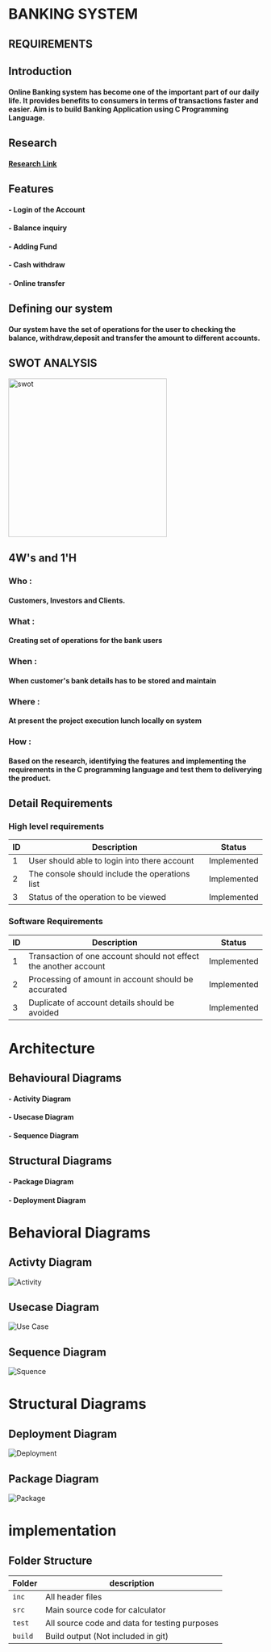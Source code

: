# BANKING SYSTEM
## REQUIREMENTS

## Introduction
#### Online Banking system has become one of the important part of our daily life. It provides benefits to consumers in terms of transactions faster and easier. Aim is to build Banking Application using C Programming Language.
## Research
#### [Research Link](https://en.m.wikipedia.org/wiki/Online_banking)
## Features
####  - Login of the Account
####  - Balance inquiry
####  - Adding Fund
####  - Cash withdraw
####  - Online transfer

## Defining our system
####  Our system have the set of operations for the user to checking the balance, withdraw,deposit and transfer the amount to different accounts.
## SWOT ANALYSIS
<img width="314" alt="swot" src="https://user-images.githubusercontent.com/57440397/142719406-621cc975-4853-437e-b433-90d939b054f0.png">

## 4W's and 1'H
### Who : 
#### Customers, Investors and Clients.
### What :
#### Creating set of operations for the bank users
### When :
#### When customer's bank details has to be stored and maintain
### Where :
#### At present the project execution lunch locally on system
### How :
#### Based on the research, identifying the features and implementing the requirements in the C programming language and test them to deliverying the product.
## Detail Requirements
### High level requirements
| ID | Description | Status |
|----|-------------|--------|
| 1 | User should able to login into there account | Implemented |
| 2 | The console should include the operations list | Implemented |
| 3 | Status of the operation to be viewed  | Implemented |
### Software Requirements
| ID | Description | Status |
|----|-------------|--------|
| 1 | Transaction of one account should not effect the another account| Implemented |
| 2 | Processing of amount in account should be accurated | Implemented |
| 3 | Duplicate of account details should be avoided | Implemented |
# Architecture
## Behavioural Diagrams
#### - Activity Diagram
#### - Usecase Diagram
#### - Sequence Diagram
## Structural Diagrams
#### - Package Diagram
#### - Deployment Diagram
# Behavioral Diagrams
## Activty Diagram
![Activity](https://user-images.githubusercontent.com/57440397/142664517-573fa8f4-9e4e-461a-99b8-b9eb6cc212a0.png)
## Usecase Diagram
![Use Case](https://user-images.githubusercontent.com/57440397/142664935-ca944707-a7ac-4666-8750-ef79b7d2474e.png)
## Sequence Diagram
![Squence](https://user-images.githubusercontent.com/57440397/142665063-e944558f-b623-4ef1-8ab0-4cd110111055.png)
# Structural Diagrams
## Deployment Diagram
![Deployment](https://user-images.githubusercontent.com/57440397/142665734-63f4cf41-7ada-4f31-9d72-715b6b77bce7.png)
## Package Diagram
![Package](https://user-images.githubusercontent.com/57440397/142665748-7095c3cd-2637-4de5-8282-b768ae52b670.png)
# implementation

## Folder Structure

Folder        | description
--------------| ----------------------------------------------
`inc`         | All header files
`src`         | Main source code for calculator
`test`        | All source code and data for testing purposes
`build`       | Build output (Not included in git)



